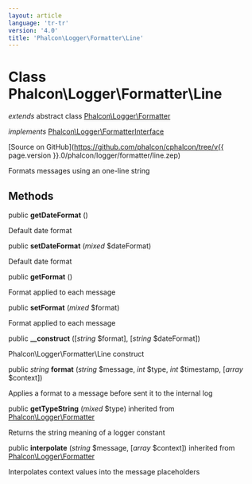 ```yaml
---
layout: article
language: 'tr-tr'
version: '4.0'
title: 'Phalcon\Logger\Formatter\Line'
---
```

# Class **Phalcon\Logger\Formatter\Line**

*extends* abstract class [Phalcon\Logger\Formatter](Phalcon_Logger_Formatter)

*implements* [Phalcon\Logger\FormatterInterface](Phalcon_Logger_FormatterInterface)

[Source on GitHub](https://github.com/phalcon/cphalcon/tree/v{{ page.version }}.0/phalcon/logger/formatter/line.zep)

Formats messages using an one-line string

## Methods

public **getDateFormat** ()

Default date format

public **setDateFormat** (*mixed* $dateFormat)

Default date format

public **getFormat** ()

Format applied to each message

public **setFormat** (*mixed* $format)

Format applied to each message

public **__construct** ([*string* $format], [*string* $dateFormat])

Phalcon\Logger\Formatter\Line construct

public *string* **format** (*string* $message, *int* $type, *int* $timestamp, [*array* $context])

Applies a format to a message before sent it to the internal log

public **getTypeString** (*mixed* $type) inherited from [Phalcon\Logger\Formatter](/4.0/en/api/Phalcon_Logger_Formatter)

Returns the string meaning of a logger constant

public **interpolate** (*string* $message, [*array* $context]) inherited from [Phalcon\Logger\Formatter](/4.0/en/api/Phalcon_Logger_Formatter)

Interpolates context values into the message placeholders